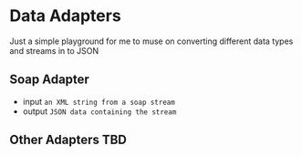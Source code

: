 # Data Adapters
Just a simple playground for me to muse on converting different data types and streams in to JSON

## Soap Adapter
- input `an XML string from a soap stream`
- output `JSON data containing the stream`

## Other Adapters TBD
